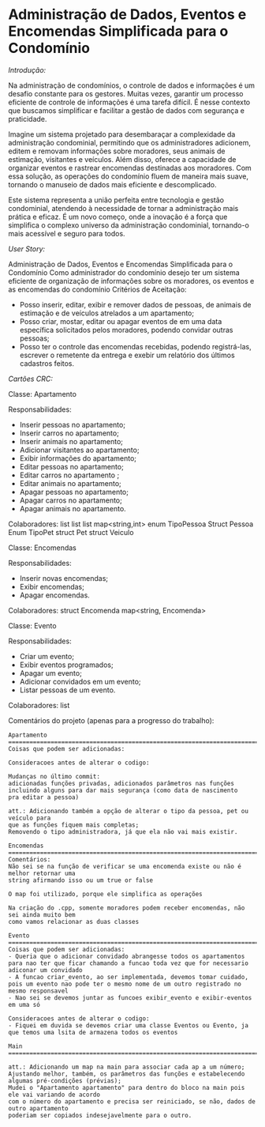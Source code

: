 # Administração de Dados, Eventos e Encomendas Simplificada para o Condomínio

*Introdução:*

Na administração de condomínios, o controle de dados e informações é um desafio constante para os gestores. Muitas vezes, garantir um processo eficiente de controle de informações é uma tarefa difícil. É nesse contexto que buscamos simplificar e facilitar a gestão de dados com segurança e praticidade. 

Imagine um sistema projetado para desembaraçar a complexidade da administração condominial, permitindo que os administradores adicionem, editem e removam informações sobre moradores, seus animais de estimação, visitantes e veículos. Além disso, oferece a capacidade de organizar eventos e rastrear encomendas destinadas aos moradores. Com essa solução, as operações do condomínio fluem de maneira mais suave, tornando o manuseio de dados mais eficiente e descomplicado. 

Este sistema representa a união perfeita entre tecnologia e gestão condominial, atendendo à necessidade de tornar a administração mais prática e eficaz. É um novo começo, onde a inovação é a força que simplifica o complexo universo da administração condominial, tornando-o mais acessível e seguro para todos.


*User Story:*

Administração de Dados, Eventos e Encomendas Simplificada para o Condomínio
Como administrador do condomínio desejo ter um sistema eficiente de organização de informações sobre os moradores, os eventos e as encomendas do condomínio
Critérios de Aceitação:
- Posso inserir, editar, exibir e remover dados de pessoas, de animais de estimação e de veículos atrelados a um apartamento;
- Posso criar, mostar, editar ou apagar eventos de em uma data específica solicitados pelos moradores, podendo convidar outras pessoas;
- Posso ter o controle das encomendas recebidas, podendo registrá-las, escrever o remetente da entrega e exebir um relatório dos últimos cadastros feitos.


*_Cartões CRC:_*

Classe: Apartamento


Responsabilidades:
- Inserir pessoas no apartamento;
- Inserir carros no apartamento;
- Inserir animais no apartamento;
- Adicionar visitantes ao apartamento;
- Exibir informações do apartamento;
- Editar pessoas no apartamento;
- Editar carros no apartamento ;
- Editar animais no apartamento;
- Apagar pessoas no apartamento;
- Apagar carros no apartamento;
- Apagar animais no apartamento.


Colaboradores:
list <Pessoas>
list <Pets>
list <Veiculos>
map<string,int>
enum TipoPessoa
Struct Pessoa
Enum TipoPet
struct Pet
struct Veiculo


Classe: Encomendas

Responsabilidades:
- Inserir novas encomendas;
- Exibir encomendas;
- Apagar encomendas.

Colaboradores:
struct Encomenda
map<string, Encomenda>

Classe: Evento

Responsabilidades:
- Criar um evento;
- Exibir eventos programados;
- Apagar um evento;
- Adicionar convidados em um evento;
- Listar pessoas de um evento.

Colaboradores:
list <evento>


Comentários do projeto (apenas para a progresso do trabalho):

    Apartamento =====================================================================================
    Coisas que podem ser adicionadas:

    Consideracoes antes de alterar o codigo:

    Mudanças no último commit:
    adicionadas funções privadas, adicionados parâmetros nas funções
    incluindo alguns para dar mais segurança (como data de nascimento
    pra editar a pessoa)

    att.: Adicionando também a opção de alterar o tipo da pessoa, pet ou veículo para 
    que as funções fiquem mais completas;
    Removendo o tipo administradora, já que ela não vai mais existir.
    
    Encomendas ======================================================================================
    Comentários:
    Não sei se na função de verificar se uma encomenda existe ou não é melhor retornar uma
    string afirmando isso ou um true or false
    
    O map foi utilizado, porque ele simplifica as operações

    Na criação do .cpp, somente moradores podem receber encomendas, não sei ainda muito bem
    como vamos relacionar as duas classes

    Evento ===========================================================================================
    Coisas que podem ser adicionadas:
    - Queria que o adicionar convidado abrangesse todos os apartamentos
    para nao ter que ficar chamando a funcao toda vez que for necessario
    adiconar um convidado
    - A funcao criar_evento, ao ser implementada, devemos tomar cuidado, 
    pois um evento nao pode ter o mesmo nome de um outro registrado no 
    mesmo responsavel
    - Nao sei se devemos juntar as funcoes exibir_evento e exibir-eventos
    em uma só

    Consideracoes antes de alterar o codigo:
    - Fiquei em duvida se devemos criar uma classe Eventos ou Evento, ja
    que temos uma lsita de armazena todos os eventos

    Main ============================================================================================

    att.: Adicionando um map na main para associar cada ap a um número;
    Ajustando melhor, também, os parâmetros das funções e estabelecendo algumas pré-condições (prévias);
    Mudei o "Apartamento apartamento" para dentro do bloco na main pois ele vai variando de acordo
    com o número do apartamento e precisa ser reiniciado, se não, dados de outro apartamento
    poderiam ser copiados indesejavelmente para o outro.
